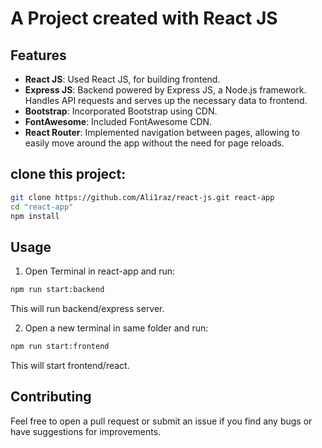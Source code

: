 # A Project created with React JS

## Features
- **React JS**: Used React JS, for building frontend.
- **Express JS**: Backend powered by Express JS, a Node.js framework. Handles API requests and serves up the necessary data to frontend.
- **Bootstrap**: Incorporated Bootstrap using CDN.
- **FontAwesome**: Included FontAwesome CDN.
- **React Router**: Implemented navigation between pages, allowing to easily move around the app without the need for page reloads.

## clone this project:

```sh
git clone https://github.com/Ali1raz/react-js.git react-app
cd "react-app"
npm install

```

## Usage
1. Open Terminal in react-app and run:
```sh
npm run start:backend
```
This will run backend/express server.

2. Open a new terminal in same folder and run:
```sh
npm run start:frontend
```
This will start frontend/react.

## Contributing

Feel free to open a pull request or submit an issue if you find any bugs or have suggestions for improvements.
